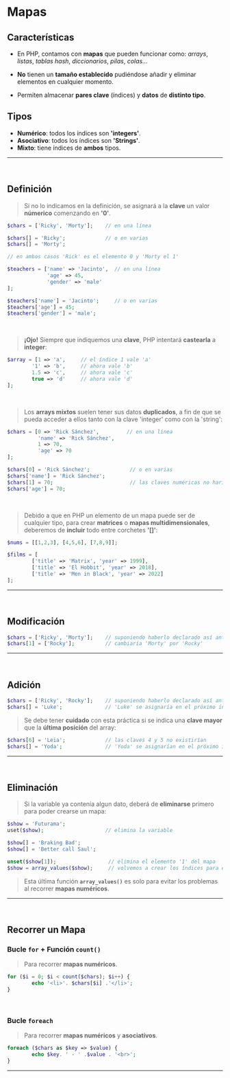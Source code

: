 # Mapas

## Características
- En PHP, contamos con **mapas** que pueden funcionar como: *arrays*, *listas*, *tablas hash*, *diccionarios*, *pilas*, *colas…*
  
- **No** tienen un **tamaño establecido** pudiéndose añadir y eliminar elementos en cualquier momento.

- Permiten almacenar **pares clave** (índices) y **datos** de **distinto tipo**.

## Tipos

- **Numérico**: todos los índices son **'integers'**.
- **Asociativo**: todos los índices son **'Strings'**.
- **Mixto**: tiene índices de **ambos** tipos.

--- 
<br>

## Definición

> Si no lo indicamos en la definición, se asignará a la **clave** un valor **númerico** comenzando en **'0'**.

``` php
$chars = ['Ricky', 'Morty'];    // en una línea

$chars[] = 'Ricky';             // o en varias
$chars[] = 'Morty';

// en ambos casos 'Rick' es el elemento 0 y 'Morty el 1'
```


``` php
$teachers = ['name' => 'Jacinto',  // en una línea
             'age' => 45,
             'gender' => 'male'
];

$teachers['name'] = 'Jacinto';     // o en varias
$teachers['age'] = 45;
$teachers['gender'] = 'male';
```

<br>

> **¡Ojo!** Siempre que indiquemos una **clave**, PHP intentará **castearla** a **integer**:

``` php
$array = [1 => 'a',     // el índice 1 vale 'a' 
        '1' => 'b',     // ahora vale 'b'
        1.5 => 'c',     // ahora vale 'c'
        true => 'd'     // ahora vale 'd'
];
```

<br>

> Los **arrays mixtos** suelen tener sus datos **duplicados**, a fin de que se pueda acceder a ellos tanto con la clave 'integer' como con la 'string':

``` php
$chars = [0 => 'Rick Sánchez',         // en una línea
          'name' => 'Rick Sánchez',
          1 => 70,
          'age' => 70
];

$chars[0] = 'Rick Sánchez';             // o en varias
$chars['name'] = 'Rick Sánchez';
$chars[1] = 70;                         // las claves numéricas no haría falta añadirlas 
$chars['age'] = 70;
```

<br>

> Debido a que en PHP un elemento de un mapa puede ser de cualquier tipo, para crear **matrices** o **mapas multidimensionales**, deberemos de **incluir** todo entre corchetes **'[]'**:

``` php
$nums = [[1,2,3], [4,5,6], [7,8,9]];

$films = [
        ['title' => 'Matrix', 'year' => 1999],
        ['title' => 'El Hobbit', 'year' => 2018],
        ['title' => 'Men in Black', 'year' => 2022]
];
```

---
<br>

## Modificación

``` php
$chars = ['Ricky', 'Morty'];    // suponiendo haberlo declarado así anteriormente...
$chars[1] = ['Rocky'];          // cambiaría 'Morty' por 'Rocky' 
```

---
<br>

## Adición

``` php
$chars = ['Ricky', 'Rocky'];    // suponiendo haberlo declarado así anteriormente...
$chars[] = 'Luke';              // 'Luke' se asignaría en el próximo índice (el 3)
```


> Se debe tener **cuidado** con esta práctica si se indica una **clave mayor** que la **última posición** del array:

``` php
$chars[6] = 'Leia';             // las claves 4 y 5 no existirían
$chars[] = 'Yoda';              // 'Yoda' se asignarían en el próximo índice (el 7)
```

---
<br>


## Eliminación

> Si la variable ya contenía algun dato, deberá de **eliminarse** primero para poder crearse un mapa:

``` php
$show = 'Futurama';
uset($show);                    // elimina la variable

$show[] = 'Braking Bad';
$show[] = 'Better call Saul';
```

``` php
unset($show[1]);                 // elimina el elemento '1' del mapa
$show = array_values($show);     // volvemos a crear los índices para evitar problemas al recorrerlo
```

> Esta última función **`array_values()`** es solo para evitar los problemas al recorrer **mapas numéricos**.

---
<br>


## Recorrer un Mapa

### Bucle `for` + Función `count()`

> Para recorrer **mapas numéricos**.

``` php
for ($i = 0; $i < count($chars); $i++) {
        echo '<li>'. $chars[$i] .'</li>';
}
```

<br>

### Bucle `foreach`

> Para recorrer **mapas numéricos** y **asociativos**.

``` php
foreach ($chars as $key => $value) {
        echo $key. ' - ' .$value . '<br>';
}
```

---